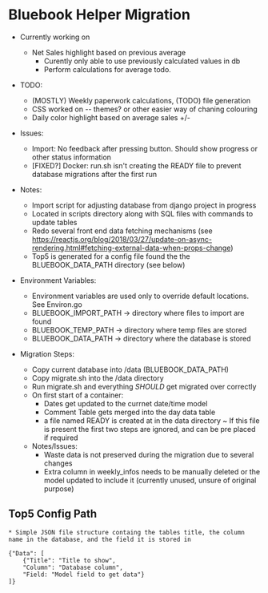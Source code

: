 
# Bluebook Helper Migration

- Currently working on
	* Net Sales highlight based on previous average
		- Curently only able to use previously calculated values in db
		- Perform calculations for average todo.

- TODO:
	* (MOSTLY) Weekly paperwork calculations, (TODO) file generation
	* CSS worked on -- themes? or other easier way of chaning colouring
	* Daily color highlight based on average sales +/-

- Issues:
	* Import: No feedback after pressing button. Should show progress or other status information
	* [FIXED?] Docker: run.sh isn't creating the READY file to prevent database migrations after the first run

- Notes:
	* Import script for adjusting database from django project in progress
	* Located in scripts directory along with SQL files with commands to update tables
	* Redo several front end data fetching mechanisms (see https://reactjs.org/blog/2018/03/27/update-on-async-rendering.html#fetching-external-data-when-props-change)
	* Top5 is generated for a config file found the the BLUEBOOK\_DATA\_PATH directory (see below)

- Environment Variables:
	* Environment variables are used only to override default locations. See Environ.go
	* BLUEBOOK\_IMPORT\_PATH	-> directory where files to import are found
	* BLUEBOOK\_TEMP\_PATH -> directory where temp files are stored 
	* BLUEBOOK\_DATA\_PATH -> directory where the database is stored


- Migration Steps:
	* Copy current database into /data (BLUEBOOK\_DATA\_PATH)
	* Copy migrate.sh into the /data directory
	* Run migrate.sh and everything *SHOULD* get migrated over correctly
	* On first start of a container:
		- Dates get updated to the currnet date/time model
		- Comment Table gets merged into the day data table
		- a file named READY is created at in the data directory
			~ If this file is present the first two steps are ignored, and can be pre placed if required
	* Notes/Issues:
		- Waste data is not preserved during the migration due to several changes
		- Extra column in weekly_infos needs to be manually deleted or the model updated to include it (currently unused, unsure of original purpose)

## Top5 Config Path

	* Simple JSON file structure containg the tables title, the column name in the database, and the field it is stored in

	{"Data": [
		{"Title": "Title to show",
		"Column": "Database column",
		"Field: "Model field to get data"}
	]}
